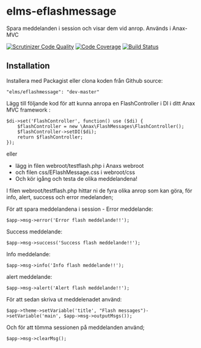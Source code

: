 # elms-eflashmessage

Spara meddelanden i session och visar dem vid anrop. Används i Anax-MVC

[![Scrutinizer Code Quality](https://scrutinizer-ci.com/g/Elmseld/elms-eflashmessage/badges/quality-score.png?b=kmom06)](https://scrutinizer-ci.com/g/Elmseld/elms-eflashmessage/?branch=kmom06)
[![Code Coverage](https://scrutinizer-ci.com/g/Elmseld/elms-eflashmessage/badges/coverage.png?b=kmom06)](https://scrutinizer-ci.com/g/Elmseld/elms-eflashmessage/?branch=kmom06)
[![Build Status](https://travis-ci.org/Elmseld/elms-eflashmessage.svg?branch=master)](https://travis-ci.org/Elmseld/elms-eflashmessage)

## Installation

Installera med Packagist eller clona koden från Github source:
```
"elms/eflashmessage": "dev-master"
```

Lägg till följande kod för att kunna anropa en FlashController i DI i ditt Anax MVC framework :
```
$di->set('FlashController', function() use ($di) {
    $flashController = new \Anax\FlashMessages\FlashController();
    $flashController->setDI($di);
    return $flashController;
});
```
eller 
* lägg in filen webroot/testflash.php i Anaxs webroot 
* och filen css/EFlashMessage.css i webroot/css
* Och kör igång och testa de olika meddelandena!

I filen webroot/testflash.php hittar ni de fyra olika anrop som kan göra, för info, alert, success och error medelanden;

För att spara meddelandena i session -
Error meddelande:
```
$app->msg->error('Error flash meddelande!!');
```
Success meddelande:
```
$app->msg->success('Success flash meddelande!!');
```
Info meddelande:
```
$app->msg->info('Info flash meddelande!!');
```
alert meddelande:
```
$app->msg->alert('Alert flash meddelande!!');
```

För att sedan skriva ut meddelenadet använd: 
```
$app->theme->setVariable('title', "Flash messages")->setVariable('main', $app->msg->outputMsgs());
```
Och för att tömma sessionen på meddelanden använd;
```
$app->msg->clearMsg();
```
